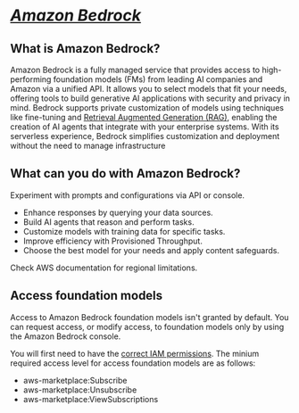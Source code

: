 # _[Amazon Bedrock](https://aws.amazon.com/bedrock/)_

## What is Amazon Bedrock?

Amazon Bedrock is a fully managed service that provides access to high-performing foundation models (FMs) from leading AI companies and Amazon via a unified API. It allows you to select models that fit your needs, offering tools to build generative AI applications with security and privacy in mind. Bedrock supports private customization of models using techniques like fine-tuning and [Retrieval Augmented Generation (RAG)](https://aws.amazon.com/what-is/retrieval-augmented-generation/), enabling the creation of AI agents that integrate with your enterprise systems. With its serverless experience, Bedrock simplifies customization and deployment without the need to manage infrastructure

## What can you do with Amazon Bedrock?

Experiment with prompts and configurations via API or console.
* Enhance responses by querying your data sources.
* Build AI agents that reason and perform tasks.
* Customize models with training data for specific tasks.
* Improve efficiency with Provisioned Throughput.
* Choose the best model for your needs and apply content safeguards.

Check AWS documentation for regional limitations.

## Access foundation models

Access to Amazon Bedrock foundation models isn't granted by default. You can request access, or modify access, to foundation models only by using the Amazon Bedrock console.

You will first need to have the [correct IAM permissions](https://aws.amazon.com/iam/). The minium required access level for access foundation models are as follows:

* aws-marketplace:Subscribe
* aws-marketplace:Unsubscribe
* aws-marketplace:ViewSubscriptions

